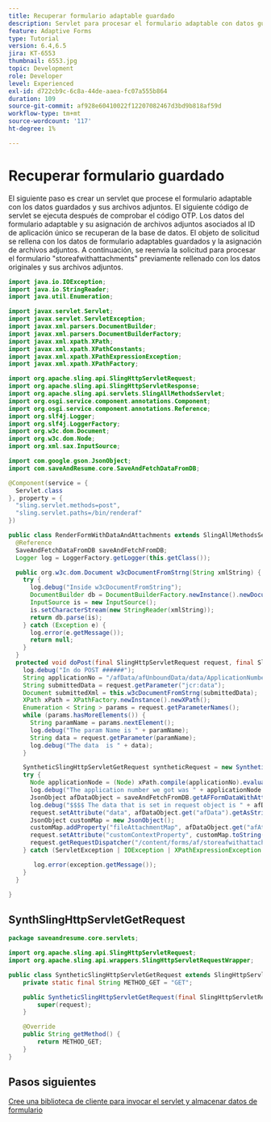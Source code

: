 ```yaml
---
title: Recuperar formulario adaptable guardado
description: Servlet para procesar el formulario adaptable con datos guardados
feature: Adaptive Forms
type: Tutorial
version: 6.4,6.5
jira: KT-6553
thumbnail: 6553.jpg
topic: Development
role: Developer
level: Experienced
exl-id: d722cb9c-6c8a-44de-aaea-fc07a555b864
duration: 109
source-git-commit: af928e60410022f12207082467d3bd9b818af59d
workflow-type: tm+mt
source-wordcount: '117'
ht-degree: 1%

---
```


# Recuperar formulario guardado

El siguiente paso es crear un servlet que procese el formulario adaptable con los datos guardados y sus archivos adjuntos.
El siguiente código de servlet se ejecuta después de comprobar el código OTP. Los datos del formulario adaptable y su asignación de archivos adjuntos asociados al ID de aplicación único se recuperan de la base de datos. El objeto de solicitud se rellena con los datos de formulario adaptables guardados y la asignación de archivos adjuntos. A continuación, se reenvía la solicitud para procesar el formulario &quot;storeafwithattachments&quot; previamente rellenado con los datos originales y sus archivos adjuntos.

```java
import java.io.IOException;
import java.io.StringReader;
import java.util.Enumeration;

import javax.servlet.Servlet;
import javax.servlet.ServletException;
import javax.xml.parsers.DocumentBuilder;
import javax.xml.parsers.DocumentBuilderFactory;
import javax.xml.xpath.XPath;
import javax.xml.xpath.XPathConstants;
import javax.xml.xpath.XPathExpressionException;
import javax.xml.xpath.XPathFactory;

import org.apache.sling.api.SlingHttpServletRequest;
import org.apache.sling.api.SlingHttpServletResponse;
import org.apache.sling.api.servlets.SlingAllMethodsServlet;
import org.osgi.service.component.annotations.Component;
import org.osgi.service.component.annotations.Reference;
import org.slf4j.Logger;
import org.slf4j.LoggerFactory;
import org.w3c.dom.Document;
import org.w3c.dom.Node;
import org.xml.sax.InputSource;

import com.google.gson.JsonObject;
import com.saveAndResume.core.SaveAndFetchDataFromDB;

@Component(service = {
  Servlet.class
}, property = {
  "sling.servlet.methods=post",
  "sling.servlet.paths=/bin/renderaf"
})

public class RenderFormWithDataAndAttachments extends SlingAllMethodsServlet {
  @Reference
  SaveAndFetchDataFromDB saveAndFetchFromDB;
  Logger log = LoggerFactory.getLogger(this.getClass());

  public org.w3c.dom.Document w3cDocumentFromStrng(String xmlString) {
    try {
      log.debug("Inside w3cDocumentFromString");
      DocumentBuilder db = DocumentBuilderFactory.newInstance().newDocumentBuilder();
      InputSource is = new InputSource();
      is.setCharacterStream(new StringReader(xmlString));
      return db.parse(is);
    } catch (Exception e) {
      log.error(e.getMessage());
      return null;
    }
  }
  protected void doPost(final SlingHttpServletRequest request, final SlingHttpServletResponse response) throws ServletException {
    log.debug("In do POST ######");
    String applicationNo = "/afData/afUnboundData/data/ApplicationNumber";
    String submittedData = request.getParameter("jcr:data");
    Document submittedXml = this.w3cDocumentFromStrng(submittedData);
    XPath xPath = XPathFactory.newInstance().newXPath();
    Enumeration < String > params = request.getParameterNames();
    while (params.hasMoreElements()) {
      String paramName = params.nextElement();
      log.debug("The param Name is " + paramName);
      String data = request.getParameter(paramName);
      log.debug("The data  is " + data);
    }

    SyntheticSlingHttpServletGetRequest syntheticRequest = new SyntheticSlingHttpServletGetRequest(request);
    try {
      Node applicationNode = (Node) xPath.compile(applicationNo).evaluate(submittedXml, XPathConstants.NODE);
      log.debug("The application number we got was " + applicationNode.getTextContent());
      JsonObject afDataObject = saveAndFetchFromDB.getAFFormDataWithAttachments(applicationNode.getTextContent());
      log.debug("$$$$ The data that is set in request object is " + afDataObject.get("afData").getAsString());
      request.setAttribute("data", afDataObject.get("afData").getAsString());
      JsonObject customMap = new JsonObject();
      customMap.addProperty("fileAttachmentMap", afDataObject.get("afAttachments").getAsString());
      request.setAttribute("customContextProperty", customMap.toString());
      request.getRequestDispatcher("/content/forms/af/storeafwithattachments.html").forward(syntheticRequest, response);
    } catch (ServletException | IOException | XPathExpressionException exception) {

       log.error(exception.getMessage());
    }
  }

}
```

## SynthSlingHttpServletGetRequest

```java
package saveandresume.core.servlets;

import org.apache.sling.api.SlingHttpServletRequest;
import org.apache.sling.api.wrappers.SlingHttpServletRequestWrapper;

public class SyntheticSlingHttpServletGetRequest extends SlingHttpServletRequestWrapper {
    private static final String METHOD_GET = "GET";

    public SyntheticSlingHttpServletGetRequest(final SlingHttpServletRequest request) {
        super(request);
    }

    @Override
    public String getMethod() {
        return METHOD_GET;
    }
}
```


## Pasos siguientes

[Cree una biblioteca de cliente para invocar el servlet y almacenar datos de formulario](./create-client-lib.md)
